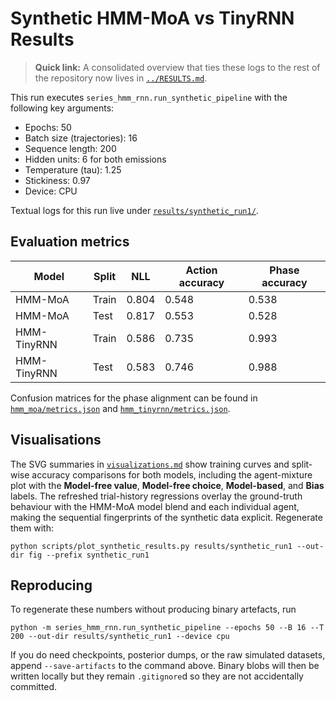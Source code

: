 # Synthetic HMM-MoA vs TinyRNN Results

> **Quick link:** A consolidated overview that ties these logs to the rest of the repository now lives in [`../RESULTS.md`](../RESULTS.md).

This run executes `series_hmm_rnn.run_synthetic_pipeline` with the following key arguments:

- Epochs: 50
- Batch size (trajectories): 16
- Sequence length: 200
- Hidden units: 6 for both emissions
- Temperature (tau): 1.25
- Stickiness: 0.97
- Device: CPU

Textual logs for this run live under [`results/synthetic_run1/`](synthetic_run1/).

## Evaluation metrics

| Model | Split | NLL | Action accuracy | Phase accuracy |
| --- | --- | --- | --- | --- |
| HMM-MoA | Train | 0.804 | 0.548 | 0.538 |
| HMM-MoA | Test | 0.817 | 0.553 | 0.528 |
| HMM-TinyRNN | Train | 0.586 | 0.735 | 0.993 |
| HMM-TinyRNN | Test | 0.583 | 0.746 | 0.988 |

Confusion matrices for the phase alignment can be found in [`hmm_moa/metrics.json`](synthetic_run1/hmm_moa/metrics.json) and [`hmm_tinyrnn/metrics.json`](synthetic_run1/hmm_tinyrnn/metrics.json).

## Visualisations

The SVG summaries in [`visualizations.md`](visualizations.md) show training curves and split-wise accuracy comparisons for both models, including the agent-mixture plot with the **Model-free value**, **Model-free choice**, **Model-based**, and **Bias** labels.
The refreshed trial-history regressions overlay the ground-truth behaviour with the HMM-MoA model blend and each individual agent, making the sequential fingerprints of the synthetic data explicit.
Regenerate them with:

```
python scripts/plot_synthetic_results.py results/synthetic_run1 --out-dir fig --prefix synthetic_run1
```

## Reproducing

To regenerate these numbers without producing binary artefacts, run

```
python -m series_hmm_rnn.run_synthetic_pipeline --epochs 50 --B 16 --T 200 --out-dir results/synthetic_run1 --device cpu
```

If you do need checkpoints, posterior dumps, or the raw simulated datasets, append `--save-artifacts` to the command above. Binary blobs will then be written locally but they remain `.gitignore`d so they are not accidentally committed.
